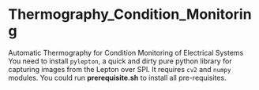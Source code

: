# Thermography_Condition_Monitoring
Automatic Thermography for Condition Monitoring of Electrical Systems
You need to install `pylepton`, a quick and dirty pure python library for capturing images from the Lepton over SPI. It requires `cv2` and `numpy` modules.
You could run **prerequisite.sh** to install all pre-requisites.
